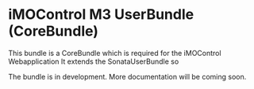 # iMOControl M3 UserBundle (CoreBundle)

This bundle is a CoreBundle which is required for the iMOControl Webapplication
It extends the SonataUserBundle so

The bundle is in development. More documentation will be coming soon.